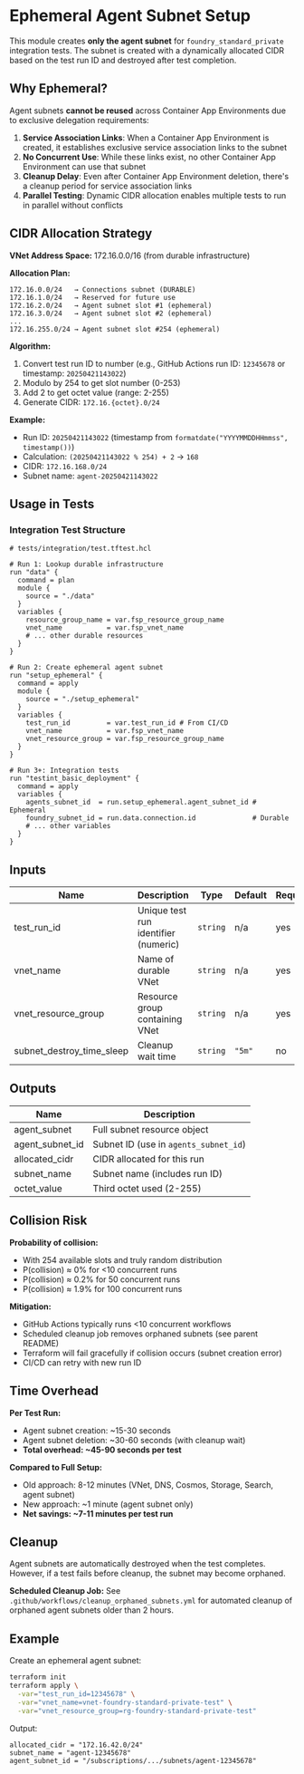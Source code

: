 # Ephemeral Agent Subnet Setup

This module creates **only the agent subnet** for `foundry_standard_private` integration tests. The subnet is created with a dynamically allocated CIDR based on the test run ID and destroyed after test completion.

## Why Ephemeral?

Agent subnets **cannot be reused** across Container App Environments due to exclusive delegation requirements:

1. **Service Association Links**: When a Container App Environment is created, it establishes exclusive service association links to the subnet
1. **No Concurrent Use**: While these links exist, no other Container App Environment can use that subnet
1. **Cleanup Delay**: Even after Container App Environment deletion, there's a cleanup period for service association links
1. **Parallel Testing**: Dynamic CIDR allocation enables multiple tests to run in parallel without conflicts

## CIDR Allocation Strategy

**VNet Address Space:** 172.16.0.0/16 (from durable infrastructure)

**Allocation Plan:**

```text
172.16.0.0/24   → Connections subnet (DURABLE)
172.16.1.0/24   → Reserved for future use
172.16.2.0/24   → Agent subnet slot #1 (ephemeral)
172.16.3.0/24   → Agent subnet slot #2 (ephemeral)
...
172.16.255.0/24 → Agent subnet slot #254 (ephemeral)
```

**Algorithm:**

1. Convert test run ID to number (e.g., GitHub Actions run ID: `12345678` or timestamp: `20250421143022`)
1. Modulo by 254 to get slot number (0-253)
1. Add 2 to get octet value (range: 2-255)
1. Generate CIDR: `172.16.{octet}.0/24`

**Example:**

- Run ID: `20250421143022` (timestamp from `formatdate("YYYYMMDDHHmmss", timestamp())`)
- Calculation: `(20250421143022 % 254) + 2` → `168`
- CIDR: `172.16.168.0/24`
- Subnet name: `agent-20250421143022`

## Usage in Tests

### Integration Test Structure

```hcl
# tests/integration/test.tftest.hcl

# Run 1: Lookup durable infrastructure
run "data" {
  command = plan
  module {
    source = "./data"
  }
  variables {
    resource_group_name = var.fsp_resource_group_name
    vnet_name           = var.fsp_vnet_name
    # ... other durable resources
  }
}

# Run 2: Create ephemeral agent subnet
run "setup_ephemeral" {
  command = apply
  module {
    source = "./setup_ephemeral"
  }
  variables {
    test_run_id         = var.test_run_id # From CI/CD
    vnet_name           = var.fsp_vnet_name
    vnet_resource_group = var.fsp_resource_group_name
  }
}

# Run 3+: Integration tests
run "testint_basic_deployment" {
  command = apply
  variables {
    agents_subnet_id  = run.setup_ephemeral.agent_subnet_id # Ephemeral
    foundry_subnet_id = run.data.connection.id              # Durable
    # ... other variables
  }
}
```

## Inputs

| Name                      | Description                          | Type     | Default | Required |
|---------------------------|--------------------------------------|----------|---------|----------|
| test_run_id               | Unique test run identifier (numeric) | `string` | n/a     | yes      |
| vnet_name                 | Name of durable VNet                 | `string` | n/a     | yes      |
| vnet_resource_group       | Resource group containing VNet       | `string` | n/a     | yes      |
| subnet_destroy_time_sleep | Cleanup wait time                    | `string` | `"5m"`  | no       |

## Outputs

| Name            | Description                           |
|-----------------|---------------------------------------|
| agent_subnet    | Full subnet resource object           |
| agent_subnet_id | Subnet ID (use in `agents_subnet_id`) |
| allocated_cidr  | CIDR allocated for this run           |
| subnet_name     | Subnet name (includes run ID)         |
| octet_value     | Third octet used (2-255)              |

## Collision Risk

**Probability of collision:**

- With 254 available slots and truly random distribution
- P(collision) ≈ 0% for <10 concurrent runs
- P(collision) ≈ 0.2% for 50 concurrent runs
- P(collision) ≈ 1.9% for 100 concurrent runs

**Mitigation:**

- GitHub Actions typically runs <10 concurrent workflows
- Scheduled cleanup job removes orphaned subnets (see parent README)
- Terraform will fail gracefully if collision occurs (subnet creation error)
- CI/CD can retry with new run ID

## Time Overhead

**Per Test Run:**

- Agent subnet creation: ~15-30 seconds
- Agent subnet deletion: ~30-60 seconds (with cleanup wait)
- **Total overhead: ~45-90 seconds per test**

**Compared to Full Setup:**

- Old approach: 8-12 minutes (VNet, DNS, Cosmos, Storage, Search, agent subnet)
- New approach: ~1 minute (agent subnet only)
- **Net savings: ~7-11 minutes per test run**

## Cleanup

Agent subnets are automatically destroyed when the test completes. However, if a test fails before cleanup, the subnet may become orphaned.

**Scheduled Cleanup Job:**
See `.github/workflows/cleanup_orphaned_subnets.yml` for automated cleanup of orphaned agent subnets older than 2 hours.

## Example

Create an ephemeral agent subnet:

```bash
terraform init
terraform apply \
  -var="test_run_id=12345678" \
  -var="vnet_name=vnet-foundry-standard-private-test" \
  -var="vnet_resource_group=rg-foundry-standard-private-test"
```

Output:

```text
allocated_cidr = "172.16.42.0/24"
subnet_name = "agent-12345678"
agent_subnet_id = "/subscriptions/.../subnets/agent-12345678"
```
